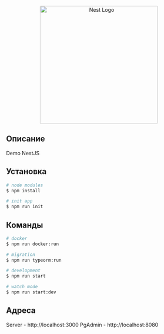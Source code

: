 <p align="center">
  <a href="http://nestjs.com/" target="blank"><img src="https://nestjs.com/img/logo_text.svg" width="320" alt="Nest Logo" /></a>
</p>

[circleci-image]: https://img.shields.io/circleci/build/github/nestjs/nest/master?token=abc123def456
[circleci-url]: https://circleci.com/gh/nestjs/nest

## Описание

Demo NestJS

## Установка

```bash
# node modules
$ npm install

# init app
$ npm run init
```

## Команды

```bash
# docker
$ npm run docker:run

# migration
$ npm run typeorm:run

# development
$ npm run start

# watch mode
$ npm run start:dev
```

## Адреса

Server - http://localhost:3000
PgAdmin - http://localhost:8080
